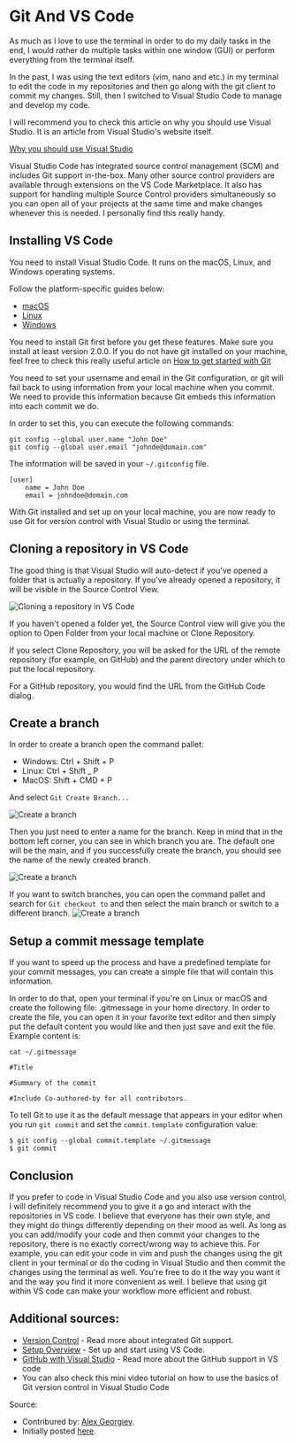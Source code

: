 # Git And VS Code

As much as I love to use the terminal in order to do my daily tasks in the end, I would rather do multiple tasks within one window (GUI) or perform everything from the terminal itself.

In the past, I was using the text editors (vim, nano and etc.) in my terminal to edit the code in my repositories and then go along with the git client to commit my changes. Still, then I switched to Visual Studio Code to manage and develop my code.

I will recommend you to check this article on why you should use Visual Studio. It is an article from Visual Studio's website itself.

[Why you should use Visual Studio](https://code.visualstudio.com/docs/editor/whyvscode)

Visual Studio Code has integrated source control management (SCM) and includes Git support in-the-box. Many other source control providers are available through extensions on the VS Code Marketplace. It also has support for handling multiple Source Control providers simultaneously so you can open all of your projects at the same time and make changes whenever this is needed. I personally find this really handy.

## Installing VS Code

You need to install Visual Studio Code. It runs on the macOS, Linux, and Windows operating systems.

Follow the platform-specific guides below:

- [macOS](https://code.visualstudio.com/docs/setup/mac)
- [Linux](https://code.visualstudio.com/docs/setup/linux)
- [Windows](https://code.visualstudio.com/docs/setup/windows)

You need to install Git first before you get these features. Make sure you install at least version 2.0.0. If you do not have git installed on your machine, feel free to check this really useful article on [How to get started with Git](https://www.digitalocean.com/community/tutorials/how-to-contribute-to-open-source-getting-started-with-git)

You need to set your username and email in the Git configuration, or git will fail back to using information from your local machine when you commit. We need to provide this information because Git embeds this information into each commit we do.

In order to set this, you can execute the following commands:

```
git config --global user.name "John Doe"
git config --global user.email "johnde@domain.com"
```

The information will be saved in your `~/.gitconfig` file.

```
[user]
    name = John Doe
    email = johndoe@domain.com
```

With Git installed and set up on your local machine, you are now ready to use Git for version control with Visual Studio or using the terminal.

## Cloning a repository in VS Code

The good thing is that Visual Studio will auto-detect if you've opened a folder that is actually a repository. If you've already opened a repository, it will be visible in the Source Control View.

![Cloning a repository in VS Code](https://cdn.devdojo.com/images/february2021/article1.png)

If you haven't opened a folder yet, the Source Control view will give you the option to Open Folder from your local machine or Clone Repository.

If you select Clone Repository, you will be asked for the URL of the remote repository (for example, on GitHub) and the parent directory under which to put the local repository.

For a GitHub repository, you would find the URL from the GitHub Code dialog.

## Create a branch

In order to create a branch open the command pallet:

- Windows: Ctrl + Shift + P
- Linux: Ctrl + Shift _ P
- MacOS: Shift + CMD + P

And select `Git Create Branch...`

![Create a branch](https://cdn.devdojo.com/images/february2021/artcile3.png)

Then you just need to enter a name for the branch. Keep in mind that in the bottom left corner, you can see in which branch you are. The default one will be the main, and if you successfully create the branch, you should see the name of the newly created branch.

![Create a branch](https://cdn.devdojo.com/images/february2021/article4.png)

If you want to switch branches, you can open the command pallet and search for `Git checkout to` and then select the main branch or switch to a different branch.
![Create a branch](https://cdn.devdojo.com/images/february2021/article5.png)

## Setup a commit message template

If you want to speed up the process and have a predefined template for your commit messages, you can create a simple file that will contain this information.

In order to do that, open your terminal if you're on Linux or macOS and create the following file: .gitmessage in your home directory. In order to create the file, you can open it in your favorite text editor and then simply put the default content you would like and then just save and exit the file. Example content is:
```
cat ~/.gitmessage
```

```
#Title

#Summary of the commit

#Include Co-authored-by for all contributors.
```

To tell Git to use it as the default message that appears in your editor when you run `git commit` and set the `commit.template` configuration value:

```
$ git config --global commit.template ~/.gitmessage
$ git commit
```

## Conclusion

If you prefer to code in Visual Studio Code and you also use version control, I will definitely recommend you to give it a go and interact with the repositories in VS code. I believe that everyone has their own style, and they might do things differently depending on their mood as well. As long as you can add/modify your code and then commit your changes to the repository, there is no exactly correct/wrong way to achieve this. For example, you can edit your code in vim and push the changes using the git client in your terminal or do the coding in Visual Studio and then commit the changes using the terminal as well. You're free to do it the way you want it and the way you find it more convenient as well. I believe that using git within VS code can make your workflow more efficient and robust.

## Additional sources:

* [Version Control](https://code.visualstudio.com/docs/editor/versioncontrol) - Read more about integrated Git support.
* [Setup Overview](https://code.visualstudio.com/docs/setup/setup-overview) - Set up and start using VS Code.
* [GitHub with Visual Studio](https://www.notion.so/Git-version-control-with-Visual-Studio-Code-8de38af5cf324b9d89c4827e32dfe173) - Read more about the GitHub support in VS code
* You can also check this mini video tutorial on how to use the basics of Git version control in Visual Studio Code

Source:

* Contribured by: [Alex Georgiev](https://twitter.com/AlexGeorgiev17).
* Initially posted [here](https://devdojo.com/alexg/version-control-with-visual-studio-code-1).